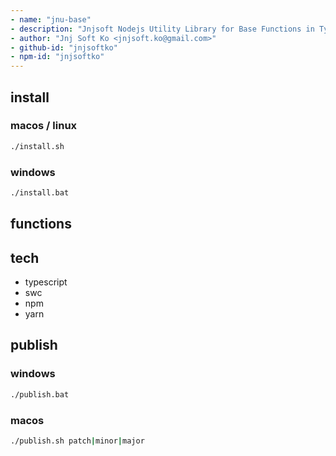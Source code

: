 ```yaml
---
- name: "jnu-base"
- description: "Jnjsoft Nodejs Utility Library for Base Functions in Typescript"
- author: "Jnj Soft Ko <jnjsoft.ko@gmail.com>"
- github-id: "jnjsoftko"
- npm-id: "jnjsoftko"
---
```


## install

### macos / linux
```sh
./install.sh
```

### windows
```sh
./install.bat
```


## functions


## tech

- typescript
- swc
- npm
- yarn

## publish

### windows
```sh
./publish.bat
```

### macos
```sh
./publish.sh patch|minor|major
```
